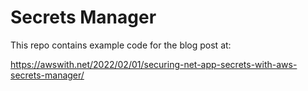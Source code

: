 # Secrets Manager
This repo contains example code for the blog post at:

https://awswith.net/2022/02/01/securing-net-app-secrets-with-aws-secrets-manager/